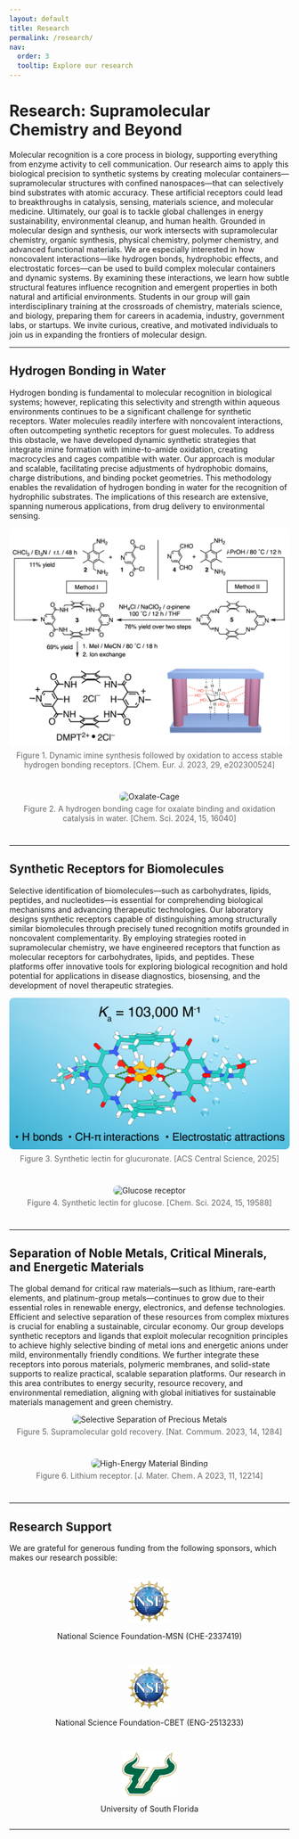```yaml
---
layout: default
title: Research
permalink: /research/
nav:
  order: 3
  tooltip: Explore our research
---
```

# Research: Supramolecular Chemistry and Beyond

Molecular recognition is a core process in biology, supporting everything from enzyme activity to cell communication. Our research aims to apply this biological precision to synthetic systems by creating molecular containers—supramolecular structures with confined nanospaces—that can selectively bind substrates with atomic accuracy. These artificial receptors could lead to breakthroughs in catalysis, sensing, materials science, and molecular medicine. Ultimately, our goal is to tackle global challenges in energy sustainability, environmental cleanup, and human health. Grounded in molecular design and synthesis, our work intersects with supramolecular chemistry, organic synthesis, physical chemistry, polymer chemistry, and advanced functional materials. We are especially interested in how noncovalent interactions—like hydrogen bonds, hydrophobic effects, and electrostatic forces—can be used to build complex molecular containers and dynamic systems. By examining these interactions, we learn how subtle structural features influence recognition and emergent properties in both natural and artificial environments. Students in our group will gain interdisciplinary training at the crossroads of chemistry, materials science, and biology, preparing them for careers in academia, industry, government labs, or startups. We invite curious, creative, and motivated individuals to join us in expanding the frontiers of molecular design.

---

## Hydrogen Bonding in Water

Hydrogen bonding is fundamental to molecular recognition in biological systems; however, replicating this selectivity and strength within aqueous environments continues to be a significant challenge for synthetic receptors. Water molecules readily interfere with noncovalent interactions, often outcompeting synthetic receptors for guest molecules. To address this obstacle, we have developed dynamic synthetic strategies that integrate imine formation with imine-to-amide oxidation, creating macrocycles and cages compatible with water. Our approach is modular and scalable, facilitating precise adjustments of hydrophobic domains, charge distributions, and binding pocket geometries. This methodology enables the revalidation of hydrogen bonding in water for the recognition of hydrophilic substrates. The implications of this research are extensive, spanning numerous applications, from drug delivery to environmental sensing.

<div class="figure-row">
  <img src="/assets/images/dynamic-synthesis.png" alt="Dynamic Synthesis Scheme" style="max-width: 100%; border-radius: 8px;">
  <p class="caption">Figure 1. Dynamic imine synthesis followed by oxidation to access stable hydrogen bonding receptors. [Chem. Eur. J. 2023, 29, e202300524]</p>
</div>

<div class="figure-row">
  <img src="/assets/images/oxalate-cage.png" alt="Oxalate-Cage" style="max-width: 100%; border-radius: 8px;">
  <p class="caption">Figure 2. A hydrogen bonding cage for oxalate binding and oxidation catalysis in water. [Chem. Sci. 2024, 15, 16040]</p>
</div>

---

## Synthetic Receptors for Biomolecules

Selective identification of biomolecules—such as carbohydrates, lipids, peptides, and nucleotides—is essential for comprehending biological mechanisms and advancing therapeutic technologies. Our laboratory designs synthetic receptors capable of distinguishing among structurally similar biomolecules through precisely tuned recognition motifs grounded in noncovalent complementarity. By employing strategies rooted in supramolecular chemistry, we have engineered receptors that function as molecular receptors for carbohydrates, lipids, and peptides. These platforms offer innovative tools for exploring biological recognition and hold potential for applications in disease diagnostics, biosensing, and the development of novel therapeutic strategies.


<div class="figure-row">
  <img src="/assets/images/glucuronate.png" alt="Glucuronate receptor" style="max-width: 100%; border-radius: 8px;">
  <p class="caption">Figure 3. Synthetic lectin for glucuronate. [ACS Central Science, 2025]</p>
</div>

<div class="figure-row">
  <img src="/assets/images/glucose.png" alt="Glucose receptor" style="max-width: 100%; border-radius: 8px;">
  <p class="caption">Figure 4. Synthetic lectin for glucose. [Chem. Sci. 2024, 15, 19588]</p>
</div>

---

## Separation of Noble Metals, Critical Minerals, and Energetic Materials

The global demand for critical raw materials—such as lithium, rare-earth elements, and platinum-group metals—continues to grow due to their essential roles in renewable energy, electronics, and defense technologies. Efficient and selective separation of these resources from complex mixtures is crucial for enabling a sustainable, circular economy. Our group develops synthetic receptors and ligands that exploit molecular recognition principles to achieve highly selective binding of metal ions and energetic anions under mild, environmentally friendly conditions. We further integrate these receptors into porous materials, polymeric membranes, and solid-state supports to realize practical, scalable separation platforms. Our research in this area contributes to energy security, resource recovery, and environmental remediation, aligning with global initiatives for sustainable materials management and green chemistry.


<div class="figure-row">
  <img src="/assets/images/cd-gold" alt="Selective Separation of Precious Metals" style="max-width: 100%; border-radius: 8px;">
  <p class="caption">Figure 5. Supramolecular gold recovery. [Nat. Commum. 2023, 14, 1284]</p>
</div>

<div class="figure-row">
  <img src="/assets/images/Li-receptor.png" alt="High-Energy Material Binding" style="max-width: 100%; border-radius: 8px;">
  <p class="caption">Figure 6. Lithium receptor. [J. Mater. Chem. A 2023, 11, 12214]</p>
</div>

---

## Research Support

We are grateful for generous funding from the following sponsors, which makes our research possible:

<div class="funding-logos">
  <div class="funding-logo">
    <img src="/assets/images/nsf-logo.png" alt="NSF Logo" style="height: 80px;">
    <p>National Science Foundation-MSN (CHE-2337419)</p>
  </div>
  <div class="funding-logo">
    <img src="/assets/images/NSF-logo.png" alt="NSF Logo" style="height: 80px;">
    <p>National Science Foundation-CBET (ENG-2513233)</p>
  </div>
  <div class="funding-logo">
    <img src="/assets/images/usf-logo.png" alt="USF Logo" style="height: 80px;">
    <p>University of South Florida</p>
  </div>
</div>

---

<style>
.caption {
  font-size: 14px;
  margin-top: 5px;
  color: #666;
  text-align: center;
}
.figure-row {
  margin-bottom: 40px;
  text-align: center;
}
.funding-logos {
  display: flex;
  justify-content: space-around;
  align-items: center;
  flex-wrap: wrap;
  margin-top: 30px;
  gap: 30px;
}
.funding-logo {
  display: flex;
  flex-direction: column;
  align-items: center;
}
</style>
